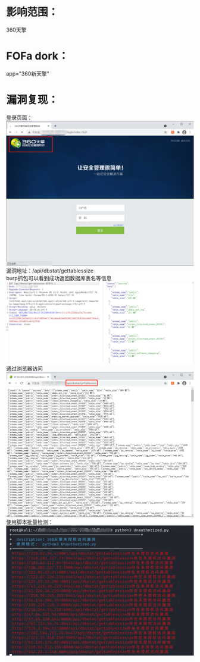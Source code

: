 # 影响范围：
360天擎
# FOFa dork：
app="360新天擎"
# 漏洞复现：
登录页面：
![image](images/login.png)
漏洞地址：/api/dbstat/gettablessize  
burp抓包可以看到成功返回数据库表名等信息  
![image](images/burp.png)  
通过浏览器访问 
![image](images/success.png)
使用脚本批量检测：  
![image](images/script.png)

